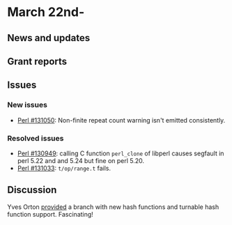 # March 22nd-

## News and updates

## Grant reports


## Issues

### New issues

* [Perl #131050](http://rt.perl.org/Ticket/Display.html?id=131050):
  Non-finite repeat count warning isn't emitted consistently.

### Resolved issues

* [Perl #130949](http://rt.perl.org/Ticket/Display.html?id=130949):
  calling C function `perl_clone` of libperl causes segfault in perl
  5.22 and and 5.24 but fine on perl 5.20.
* [Perl #131033](http://rt.perl.org/Ticket/Display.html?id=131033):
  `t/op/range.t` fails.

## Discussion

Yves Orton
[provided](http://nntp.perl.org/group/perl.perl5.porters/243677)
a branch with new hash functions and turnable hash function support.
Fascinating!
